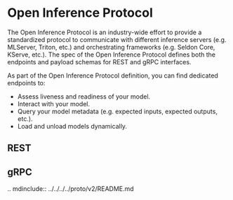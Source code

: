 # Open Inference Protocol

The Open Inference Protocol is an industry-wide effort to provide a standardized
protocol to communicate with different inference servers (e.g. MLServer,
Triton, etc.) and orchestrating frameworks (e.g. Seldon Core, KServe, etc.).
The spec of the Open Inference Protocol defines both the endpoints and payload
schemas for REST and gRPC interfaces.

As part of the Open Inference Protocol definition, you can find dedicated endpoints to:

- Assess liveness and readiness of your model.
- Interact with your model.
- Query your model metadata (e.g. expected inputs, expected
  outputs, etc.).
- Load and unload models dynamically.


## REST

<div id="swagger-ui-rest"></div>
<script>
const HideHeaderPlugin = () => ({
   wrapComponents: {
      info: (Original, system) => (props) => null
   }
})

window.onload = function () {
   SwaggerUIBundle({
      url: "../../_static/openapi/v2/dataplane.yaml",
      dom_id: "#swagger-ui-rest",
      presets: [SwaggerUIBundle.presets.apis],
      plugins: [HideHeaderPlugin],
      docExpansion: "none",
      tryItOutEnabled: false
   });
};
</script>

## gRPC

.. mdinclude:: ../../../../proto/v2/README.md
